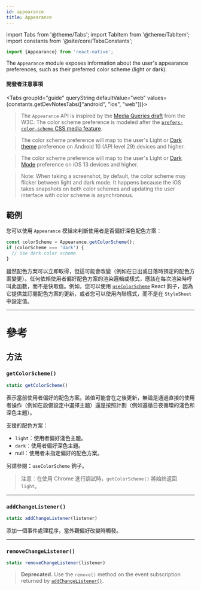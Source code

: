 ```yaml
---
id: appearance
title: Appearance
---
```


import Tabs from '@theme/Tabs'; import TabItem from '@theme/TabItem'; import constants from '@site/core/TabsConstants';

```jsx
import {Appearance} from 'react-native';
```

The `Appearance` module exposes information about the user's appearance preferences, such as their preferred color scheme (light or dark).

#### 開發者注意事項

<Tabs groupId="guide" queryString defaultValue="web" values={constants.getDevNotesTabs(["android", "ios", "web"])}>

<TabItem value="web">

> The `Appearance` API is inspired by the [Media Queries draft](https://drafts.csswg.org/mediaqueries-5/) from the W3C. The color scheme preference is modeled after the [`prefers-color-scheme` CSS media feature](https://developer.mozilla.org/en-US/docs/Web/CSS/@media/prefers-color-scheme).

</TabItem>
<TabItem value="android">

> The color scheme preference will map to the user's Light or [Dark theme](https://developer.android.com/guide/topics/ui/look-and-feel/darktheme) preference on Android 10 (API level 29) devices and higher.

</TabItem>
<TabItem value="ios">

> The color scheme preference will map to the user's Light or [Dark Mode](https://developer.apple.com/design/human-interface-guidelines/ios/visual-design/dark-mode/) preference on iOS 13 devices and higher.

> Note: When taking a screenshot, by default, the color scheme may flicker between light and dark mode. It happens because the iOS takes snapshots on both color schemes and updating the user interface with color scheme is asynchronous.

</TabItem>
</Tabs>

## 範例

您可以使用 `Appearance` 模組來判斷使用者是否偏好深色配色方案：

```jsx
const colorScheme = Appearance.getColorScheme();
if (colorScheme === 'dark') {
  // Use dark color scheme
}
```

雖然配色方案可以立即取得，但這可能會改變（例如在日出或日落時預定的配色方案變更）。任何依賴使用者偏好配色方案的渲染邏輯或樣式，應該在每次渲染時呼叫此函數，而不是快取值。例如，您可以使用 [`useColorScheme`](usecolorscheme) React 鉤子，因為它提供並訂閱配色方案的更新，或者您可以使用內聯樣式，而不是在 `StyleSheet` 中設定值。

---

# 參考

## 方法

### `getColorScheme()`

```jsx
static getColorScheme()
```

表示當前使用者偏好的配色方案。該值可能會在之後更新，無論是通過直接的使用者操作（例如在設備設定中選擇主題）還是按照計劃（例如遵循日夜循環的淺色和深色主題）。

支援的配色方案：

- `light`：使用者偏好淺色主題。
- `dark`：使用者偏好深色主題。
- null：使用者未指定偏好的配色方案。

另請參閱：`useColorScheme` 鉤子。

> 注意：在使用 Chrome 進行調試時，`getColorScheme()` 將始終返回 `light`。

---

### `addChangeListener()`

```jsx
static addChangeListener(listener)
```

添加一個事件處理程序，當外觀偏好改變時觸發。

---

### `removeChangeListener()`

```jsx
static removeChangeListener(listener)
```

> **Deprecated.** Use the `remove()` method on the event subscription returned by [`addChangeListener()`](#addchangelistener).